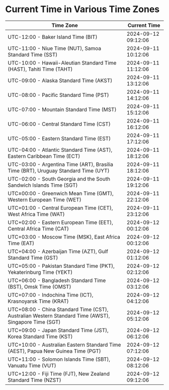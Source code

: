 # Current Time in Various Time Zones

| Time Zone | Current Time |
|-----------|--------------|
| UTC-12:00 - Baker Island Time (BIT) | 2024-09-12 09:12:06 |
| UTC-11:00 - Niue Time (NUT), Samoa Standard Time (SST) | 2024-09-11 10:12:06 |
| UTC-10:00 - Hawaii-Aleutian Standard Time (HAST), Tahiti Time (TAHT) | 2024-09-11 11:12:06 |
| UTC-09:00 - Alaska Standard Time (AKST) | 2024-09-11 13:12:06 |
| UTC-08:00 - Pacific Standard Time (PST) | 2024-09-11 14:12:06 |
| UTC-07:00 - Mountain Standard Time (MST) | 2024-09-11 15:12:06 |
| UTC-06:00 - Central Standard Time (CST) | 2024-09-11 16:12:06 |
| UTC-05:00 - Eastern Standard Time (EST) | 2024-09-11 17:12:06 |
| UTC-04:00 - Atlantic Standard Time (AST), Eastern Caribbean Time (ECT) | 2024-09-11 18:12:06 |
| UTC-03:00 - Argentina Time (ART), Brasília Time (BRT), Uruguay Standard Time (UYT) | 2024-09-11 18:12:06 |
| UTC-02:00 - South Georgia and the South Sandwich Islands Time (SGT) | 2024-09-11 19:12:06 |
| UTC±00:00 - Greenwich Mean Time (GMT), Western European Time (WET) | 2024-09-11 22:12:06 |
| UTC+01:00 - Central European Time (CET), West Africa Time (WAT) | 2024-09-11 23:12:06 |
| UTC+02:00 - Eastern European Time (EET), Central Africa Time (CAT) | 2024-09-12 00:12:06 |
| UTC+03:00 - Moscow Time (MSK), East Africa Time (EAT) | 2024-09-12 00:12:06 |
| UTC+04:00 - Azerbaijan Time (AZT), Gulf Standard Time (GST) | 2024-09-12 01:12:06 |
| UTC+05:00 - Pakistan Standard Time (PKT), Yekaterinburg Time (YEKT) | 2024-09-12 02:12:06 |
| UTC+06:00 - Bangladesh Standard Time (BST), Omsk Time (OMST) | 2024-09-12 03:12:06 |
| UTC+07:00 - Indochina Time (ICT), Krasnoyarsk Time (KRAT) | 2024-09-12 04:12:06 |
| UTC+08:00 - China Standard Time (CST), Australian Western Standard Time (AWST), Singapore Time (SGT) | 2024-09-12 05:12:06 |
| UTC+09:00 - Japan Standard Time (JST), Korea Standard Time (KST) | 2024-09-12 06:12:06 |
| UTC+10:00 - Australian Eastern Standard Time (AEST), Papua New Guinea Time (PGT) | 2024-09-12 07:12:06 |
| UTC+11:00 - Solomon Islands Time (SBT), Vanuatu Time (VUT) | 2024-09-12 08:12:06 |
| UTC+12:00 - Fiji Time (FJT), New Zealand Standard Time (NZST) | 2024-09-12 09:12:06 |
